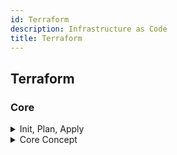 ```yaml
---
id: Terraform
description: Infrastructure as Code
title: Terraform
---
```


## Terraform
### Core

<details>
    <summary>Init, Plan, Apply</summary>

- terraform init
    - Set up providers & backend in that directory
```bash
terraform init
```

- terraform plan
    - Preview changes
```bash
terraform plan
```

- terraform apply
    - Make changes (add -auto-approve to skip prompt)
```bash
terraform apply
```
</details>

<details>
    <summary>Core Concept</summary>

<img src="https://cdn.shopify.com/s/files/1/0779/4361/files/image2.png?v=1647545002"/>
<details>
    <summary>1. Providers</summary>

- Providers is a Terraform Plugin to interact with API
- Best practice: Providers must be located in a separate file ex:`terrafrom.tf`
- Example of providers which `Terraform Support`
```hcl
# terraform.tf
terraform {
    required_providers {
        aws = {
            source = "hashicorp/aws"
            version = "~> 5. 0"
        }
    }
}

provider "aws" {
    region = "us-east-1"
}
```
---
- `Local provider` is used for creating and managing resources on your local machine (no API interaction)
```hcl
# terraform.tf
terraform {
  required_providers {
    local = {
      source = "hashicorp/local"
      version = "2.5.3"
    }
  }
}
```
</details>

<details>
    <summary>2. Resources + Meta-Arguments</summary>

- Actual components that will be define
- Best practice: Resources must be located in `main.tf`
- Syntax:
```hcl
resource "type" "resource_name" {}
```
- Example of [local provider (Requirements & Optionals)](https://registry.terraform.io/providers/hashicorp/local/latest/docs/resources/file#schema):
```hcl
# main.tf (local provider)
resource "local_file" "local" {
    # requirement
    filename = "<relative path>/filename.txt"

    # or use a relative path command with ${}
    # filename = "${path.module}/filename.txt"

    #optional
    content  = "This is a local file created by Terraform"
}
```

---
- [Meta-Arguments](https://developer.hashicorp.com/terraform/language/meta-arguments/depends_on):
    - Special arguments that can be used with every resource
    - They work with every resource type to control how Terraform creates or manages them.
<details>
    <summary>depends_on</summary>

- Forces an explicit dependency between resources.
- Useful when Terraform can’t automatically detect the dependency.
- Example:
```hcl
resource "aws_s3_bucket" "example" {
  bucket = "my-bucket"
}

resource "aws_s3_bucket_policy" "example_policy" {
  bucket = aws_s3_bucket.example.id
  policy = data.aws_iam_policy_document.example.json

  depends_on = [aws_s3_bucket.example] # ensures bucket is created first
}
```
</details>
<details>
    <summary>count</summary>

- Creates multiple instances of the same resource.
- You can access each instance with an index ([0], [1], etc.).
- Example:
```hcl
resource "aws_instance" "servers" {
  count = 3
  ami   = "ami-123456"
  instance_type = "t2.micro"
}
```
- → Creates 3 EC2 instances.
</details>
<details>
    <summary>for_each</summary>

- Similar to count, but instead of an index, it uses a map or set of strings.
- Gives more control over naming and referencing.
- Example:
```hcl
resource "aws_s3_bucket" "buckets" {
  for_each = toset(["dev", "staging", "prod"])
  bucket   = "myapp-${each.key}"
}
```
- → Creates 3 uniquely named buckets.
</details>
<details>
    <summary>provider</summary>

- Lets you specify which provider configuration a resource should use, especially when multiple providers of the same type exist.
- Example:
```hcl
provider "aws" {
  region = "us-east-1"
  alias  = "east"
}

provider "aws" {
  region = "us-west-2"
  alias  = "west"
}

resource "aws_instance" "west_server" {
  provider = aws.west
  ami      = "ami-654321"
  instance_type = "t2.micro"
}
```
</details>
<details>
    <summary>lifecycle</summary>

- Controls special behaviors for resources during apply/destroy.
- Common options:
    - `create_before_destroy` = true → ensures a new resource is made before deleting the old one.
    - `prevent_destroy` = true → protects critical resources from being destroyed.
    - `ignore_changes` = [field] → tells Terraform to ignore changes to certain fields.
- Example:
</details>

</details>

<details>
    <summary>3. State management</summary>
</details>

<details>
    <summary>Variables and Outputs</summary>
</details>

<details>
    <summary>Modules</summary>
</details>

</details>